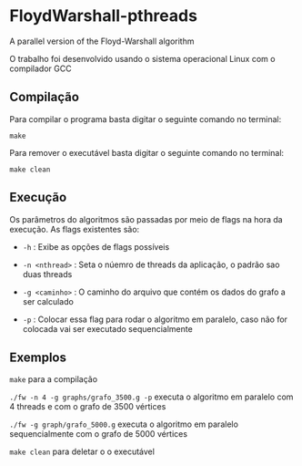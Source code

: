 # FloydWarshall-pthreads
A parallel version of the Floyd-Warshall algorithm 

O trabalho foi desenvolvido usando o sistema operacional Linux com o compilador GCC

## Compilação
Para compilar o programa basta digitar o seguinte comando no terminal: 

`make`

Para remover o executável basta digitar o seguinte comando no terminal:

`make clean`

## Execução

Os parâmetros do algoritmos são passadas por meio de flags na hora da execução. As flags existentes são:

* `-h` : Exibe as opções de flags possíveis

* `-n <nthread>` : Seta o núemro de threads da aplicação, o padrão sao duas threads 

* `-g <caminho>` : O caminho do arquivo que contém os dados do grafo a ser calculado

* `-p` : Colocar essa flag para rodar o algoritmo em paralelo, caso não for colocada vai ser executado sequencialmente

## Exemplos

`make` para a compilação

`./fw -n 4 -g graphs/grafo_3500.g -p` executa o algoritmo em paralelo com 4 threads e com o grafo de 3500 vértices

`./fw -g graph/grafo_5000.g` executa o algoritmo em paralelo sequencialmente com o grafo de 5000 vértices

`make clean` para deletar o o executável
